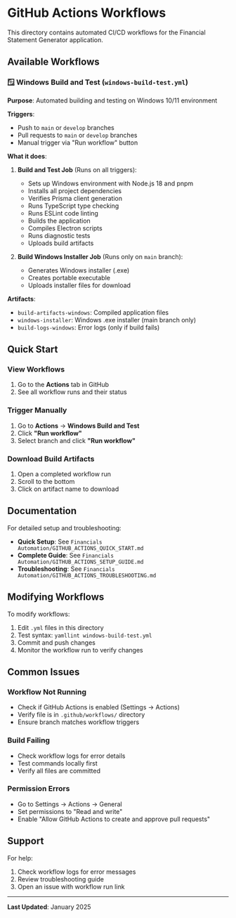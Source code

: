 # GitHub Actions Workflows

This directory contains automated CI/CD workflows for the Financial Statement Generator application.

## Available Workflows

### 🪟 Windows Build and Test (`windows-build-test.yml`)

**Purpose**: Automated building and testing on Windows 10/11 environment

**Triggers**:
- Push to `main` or `develop` branches
- Pull requests to `main` or `develop` branches
- Manual trigger via "Run workflow" button

**What it does**:
1. **Build and Test Job** (Runs on all triggers):
   - Sets up Windows environment with Node.js 18 and pnpm
   - Installs all project dependencies
   - Verifies Prisma client generation
   - Runs TypeScript type checking
   - Runs ESLint code linting
   - Builds the application
   - Compiles Electron scripts
   - Runs diagnostic tests
   - Uploads build artifacts

2. **Build Windows Installer Job** (Runs only on `main` branch):
   - Generates Windows installer (.exe)
   - Creates portable executable
   - Uploads installer files for download

**Artifacts**:
- `build-artifacts-windows`: Compiled application files
- `windows-installer`: Windows .exe installer (main branch only)
- `build-logs-windows`: Error logs (only if build fails)

## Quick Start

### View Workflows
1. Go to the **Actions** tab in GitHub
2. See all workflow runs and their status

### Trigger Manually
1. Go to **Actions** → **Windows Build and Test**
2. Click **"Run workflow"**
3. Select branch and click **"Run workflow"**

### Download Build Artifacts
1. Open a completed workflow run
2. Scroll to the bottom
3. Click on artifact name to download

## Documentation

For detailed setup and troubleshooting:

- **Quick Setup**: See `Financials Automation/GITHUB_ACTIONS_QUICK_START.md`
- **Complete Guide**: See `Financials Automation/GITHUB_ACTIONS_SETUP_GUIDE.md`
- **Troubleshooting**: See `Financials Automation/GITHUB_ACTIONS_TROUBLESHOOTING.md`

## Modifying Workflows

To modify workflows:

1. Edit `.yml` files in this directory
2. Test syntax: `yamllint windows-build-test.yml`
3. Commit and push changes
4. Monitor the workflow run to verify changes

## Common Issues

### Workflow Not Running
- Check if GitHub Actions is enabled (Settings → Actions)
- Verify file is in `.github/workflows/` directory
- Ensure branch matches workflow triggers

### Build Failing
- Check workflow logs for error details
- Test commands locally first
- Verify all files are committed

### Permission Errors
- Go to Settings → Actions → General
- Set permissions to "Read and write"
- Enable "Allow GitHub Actions to create and approve pull requests"

## Support

For help:
1. Check workflow logs for error messages
2. Review troubleshooting guide
3. Open an issue with workflow run link

---

**Last Updated**: January 2025
